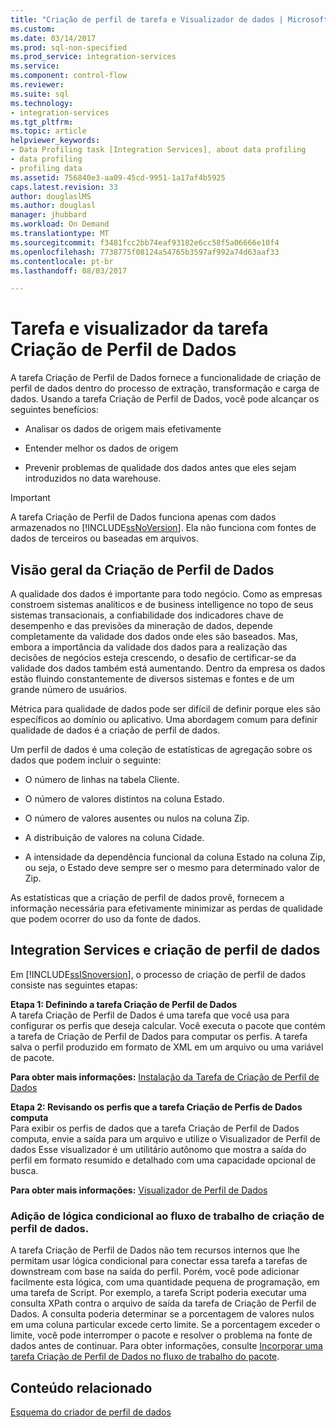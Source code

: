 ```yaml
---
title: "Criação de perfil de tarefa e Visualizador de dados | Microsoft Docs"
ms.custom: 
ms.date: 03/14/2017
ms.prod: sql-non-specified
ms.prod_service: integration-services
ms.service: 
ms.component: control-flow
ms.reviewer: 
ms.suite: sql
ms.technology:
- integration-services
ms.tgt_pltfrm: 
ms.topic: article
helpviewer_keywords:
- Data Profiling task [Integration Services], about data profiling
- data profiling
- profiling data
ms.assetid: 756840e3-aa09-45cd-9951-1a17af4b5925
caps.latest.revision: 33
author: douglaslMS
ms.author: douglasl
manager: jhubbard
ms.workload: On Demand
ms.translationtype: MT
ms.sourcegitcommit: f3481fcc2bb74eaf93182e6cc58f5a06666e10f4
ms.openlocfilehash: 7738775f08124a54765b3597af992a74d63aaf33
ms.contentlocale: pt-br
ms.lasthandoff: 08/03/2017

---
```

# <a name="data-profiling-task-and-viewer"></a>Tarefa e visualizador da tarefa Criação de Perfil de Dados
  A tarefa Criação de Perfil de Dados fornece a funcionalidade de criação de perfil de dados dentro do processo de extração, transformação e carga de dados. Usando a tarefa Criação de Perfil de Dados, você pode alcançar os seguintes benefícios:  
  
-   Analisar os dados de origem mais efetivamente  
  
-   Entender melhor os dados de origem  
  
-   Prevenir problemas de qualidade dos dados antes que eles sejam introduzidos no data warehouse.  
  
> [!IMPORTANT]  
>  A tarefa Criação de Perfil de Dados funciona apenas com dados armazenados no [!INCLUDE[ssNoVersion](../../includes/ssnoversion-md.md)]. Ela não funciona com fontes de dados de terceiros ou baseadas em arquivos.  
  
## <a name="data-profiling-overview"></a>Visão geral da Criação de Perfil de Dados  
 A qualidade dos dados é importante para todo negócio. Como as empresas constroem sistemas analíticos e de business intelligence no topo de seus sistemas transacionais, a confiabilidade dos indicadores chave de desempenho e das previsões da mineração de dados, depende completamente da validade dos dados onde eles são baseados. Mas, embora a importância da validade dos dados para a realização das decisões de negócios esteja crescendo, o desafio de certificar-se da validade dos dados também está aumentando. Dentro da empresa os dados estão fluindo constantemente de diversos sistemas e fontes e de um grande número de usuários.  
  
 Métrica para qualidade de dados pode ser difícil de definir porque eles são específicos ao domínio ou aplicativo. Uma abordagem comum para definir qualidade de dados é a criação de perfil de dados.  
  
 Um perfil de dados é uma coleção de estatísticas de agregação sobre os dados que podem incluir o seguinte:  
  
-   O número de linhas na tabela Cliente.  
  
-   O número de valores distintos na coluna Estado.  
  
-   O número de valores ausentes ou nulos na coluna Zip.  
  
-   A distribuição de valores na coluna Cidade.  
  
-   A intensidade da dependência funcional da coluna Estado na coluna Zip, ou seja, o Estado deve sempre ser o mesmo para determinado valor de Zip.  
  
 As estatísticas que a criação de perfil de dados provê, fornecem a informação necessária para efetivamente minimizar as perdas de qualidade que podem ocorrer do uso da fonte de dados.  
  
## <a name="integration-services-and-data-profiling"></a>Integration Services e criação de perfil de dados  
 Em [!INCLUDE[ssISnoversion](../../includes/ssisnoversion-md.md)], o processo de criação de perfil de dados consiste nas seguintes etapas:  
  
 **Etapa 1: Definindo a tarefa Criação de Perfil de Dados**  
 A tarefa Criação de Perfil de Dados é uma tarefa que você usa para configurar os perfis que deseja calcular. Você executa o pacote que contém a tarefa de Criação de Perfil de Dados para computar os perfis. A tarefa salva o perfil produzido em formato de XML em um arquivo ou uma variável de pacote.  
  
 **Para obter mais informações:** [Instalação da Tarefa de Criação de Perfil de Dados](../../integration-services/control-flow/setup-of-the-data-profiling-task.md)  
  
 **Etapa 2: Revisando os perfis que a tarefa Criação de Perfis de Dados computa**  
 Para exibir os perfis de dados que a tarefa Criação de Perfil de Dados computa, envie a saída para um arquivo e utilize o Visualizador de Perfil de dados Esse visualizador é um utilitário autônomo que mostra a saída do perfil em formato resumido e detalhado com uma capacidade opcional de busca.  
  
 **Para obter mais informações:** [Visualizador de Perfil de Dados](../../integration-services/control-flow/data-profile-viewer.md)  
  
### <a name="addition-of-conditional-logic-to-the-data-profiling-workflow"></a>Adição de lógica condicional ao fluxo de trabalho de criação de perfil de dados.  
 A tarefa Criação de Perfil de Dados não tem recursos internos que lhe permitam usar lógica condicional para conectar essa tarefa a tarefas de downstream com base na saída do perfil. Porém, você pode adicionar facilmente esta lógica, com uma quantidade pequena de programação, em uma tarefa de Script. Por exemplo, a tarefa Script poderia executar uma consulta XPath contra o arquivo de saída da tarefa de Criação de Perfil de Dados. A consulta poderia determinar se a porcentagem de valores nulos em uma coluna particular excede certo limite. Se a porcentagem exceder o limite, você pode interromper o pacote e resolver o problema na fonte de dados antes de continuar. Para obter informações, consulte [Incorporar uma tarefa Criação de Perfil de Dados no fluxo de trabalho do pacote](../../integration-services/control-flow/incorporate-a-data-profiling-task-in-package-workflow.md).  
  
## <a name="related-content"></a>Conteúdo relacionado  
 [Esquema do criador de perfil de dados](http://go.microsoft.com/fwlink/?LinkId=251524)  
  
  

